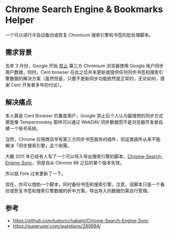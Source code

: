 # Chrome Search Engine & Bookmarks Helper
一个可以进行半自动备份或恢复 Chromium 搜索引擎和书签的批处理脚本。

## 需求背景

去年 3 月份，Google 开始 [禁止](https://blog.chromium.org/2021/01/limiting-private-api-availability-in.html) 第三方 Chromium 浏览器使用 Google 账户同步用户数据，同时，Cent browser 在此之后并未更新或提供任何同步书签和搜索引擎数据的解决方案（虽然但是，只要不更新同步功能依然是正常的，无论如何，感谢 Cent 开发者多年的付出）。

## 解决痛点

本人算是 Cent Browser 的重度用户，Google 禁止后个人认为最理想的同步方式便是像 Tempermonkey 那样可以通过 WebDAV 同步数据而不是浏览器开发者自建一个账号系统。

当然，Chrome 应用商店早有第三方同步书签服务的插件，但这类插件从来不能解决「同步搜索引擎」这个刚需。

大概 2011 年已经有人写了一个可以导入导出搜索引擎的脚本，[Chrome-Search-Engine-Sync](https://github.com/ludovicchabant/Chrome-Search-Engine-Sync)，但是自从 Chrome 88 之后的某个版本失效。

所以就 Fork 过来更新了一下。

现在，你可以借助一个脚本，同时备份书签和搜索引擎。注意，该脚本只是一个备份或恢复书签和搜索引擎数据的折中方案，导出导入的数据仍需自行管理。

## 参考
- https://github.com/ludovicchabant/Chrome-Search-Engine-Sync
- https://superuser.com/questions/280694/